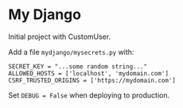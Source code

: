 # My Django

Initial project with CustomUser.

Add a file `mydjango/mysecrets.py` with:

```
SECRET_KEY = "...some random string..."
ALLOWED_HOSTS = ['localhost', 'mydomain.com']
CSRF_TRUSTED_ORIGINS = ['https://mydomain.com']
```

Set `DEBUG = False` when deploying to production.
